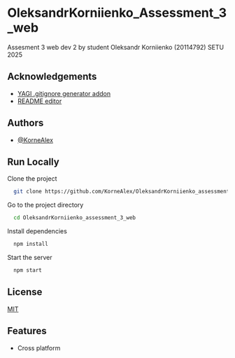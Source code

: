 
# OleksandrKorniienko_Assessment_3_web

Assesment 3 web dev 2 by student Oleksandr Korniienko (20114792) SETU 2025


## Acknowledgements

 - [YAGI .gitignore generator addon](https://open-vsx.org/vscode/item?itemName=anhkhoakz.yagi)
 - [README editor](https://readme.so/ru/editor)

## Authors

- [@KorneAlex](https://github.com/KorneAlex)


## Run Locally

Clone the project

```bash
  git clone https://github.com/KorneAlex/OleksandrKorniienko_assessment_3_web.git
```

Go to the project directory

```bash
  cd OleksandrKorniienko_assessment_3_web
```

Install dependencies

```bash
  npm install
```

Start the server

```bash
  npm start
```


## License

[MIT](https://choosealicense.com/licenses/mit/)


## Features

- Cross platform


